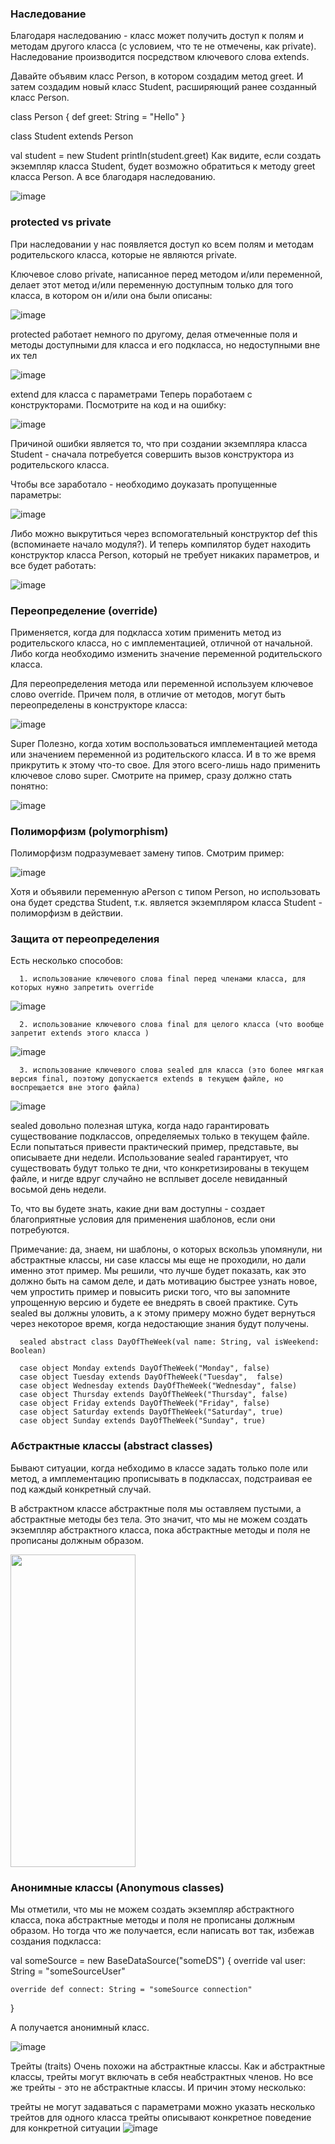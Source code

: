 ### Наследование
Благодаря наследованию - класс может получить доступ к полям и методам другого класса (с условием, что те не отмечены, как private). Наследование производится посредством ключевого слова extends.

 

Давайте объявим класс Person, в котором создадим метод greet. И затем создадим новый класс Student, расширяющий ранее созданный класс Person.

  class Person {
    def greet: String = "Hello"
  }

  class Student extends Person

  val student = new Student
  println(student.greet)
Как видите, если создать экземпляр класса Student, будет возможно обратиться к методу greet класса Person. А все благодаря наследованию.

![image](https://user-images.githubusercontent.com/47192124/169690905-b027514b-f989-4019-b97b-4d2e6cddc55d.png)


### protected vs private
При наследовании у нас появляется доступ ко всем полям и методам родительского класса, которые не являются private.

Ключевое слово private, написанное перед методом и/или переменной, делает этот метод и/или переменную доступным только для того класса, в котором он и/или она были описаны:

![image](https://user-images.githubusercontent.com/47192124/169690910-68514e40-2ce5-486a-af99-dd527b1b0030.png)

protected работает немного по другому, делая отмеченные поля и методы доступными для класса и его подкласса, но недоступными вне их тел

![image](https://user-images.githubusercontent.com/47192124/169690912-a03ddfc9-fa8f-4d23-852e-7415449f8c44.png)

extend для класса с параметрами
Теперь поработаем с конструкторами. Посмотрите на код и на ошибку:

![image](https://user-images.githubusercontent.com/47192124/169690922-740074d1-bc15-430e-8c03-028b34d6db05.png)



Причиной ошибки является то, что при создании экземпляра класса Student - сначала потребуется совершить вызов конструктора из родительского класса.

Чтобы все заработало - необходимо доуказать пропущенные параметры:


![image](https://user-images.githubusercontent.com/47192124/169690926-2a8a8ea7-8705-47d1-b757-4c1d28624edf.png)


Либо можно выкрутиться через вспомогательный конструктор def this (вспоминаете начало модуля?). И теперь компилятор будет находить конструктор класса Person, который не требует никаких параметров, и все будет работать:

![image](https://user-images.githubusercontent.com/47192124/169690932-b567951e-28ff-4922-bd9a-cff52efaa990.png)

### Переопределение (override)
Применяется, когда для подкласса хотим применить метод из родительского класса, но с имплементацией, отличной от начальной. Либо когда необходимо изменить значение переменной родительского класса.

Для переопределения метода или переменной используем ключевое слово override. Причем поля, в отличие от методов, могут быть переопределены в конструкторе класса:


![image](https://user-images.githubusercontent.com/47192124/169690939-022e9055-1d8f-4973-a10e-22fc8ff233b1.png)

 
Super
Полезно, когда хотим воспользоваться имплементацией метода или значением переменной из родительского класса. И в то же время прикрутить к этому что-то свое. Для этого всего-лишь надо применить ключевое слово super. Смотрите на пример, сразу должно стать понятно:

![image](https://user-images.githubusercontent.com/47192124/169690942-d6b72eb8-ed68-49d1-9504-b05898070cb1.png)

### Полиморфизм (polymorphism)
Полиморфизм подразумевает замену типов. Смотрим пример:

![image](https://user-images.githubusercontent.com/47192124/169690954-70419fa7-0b40-4227-8ed0-013d977a64d1.png)


Хотя и объявили переменную aPerson с типом Person, но использовать она будет средства Student, т.к. является экземпляром класса Student - полиморфизм в действии.

### Защита от переопределения
Есть несколько способов:

      1. использование ключевого слова final перед членами класса, для которых нужно запретить override

![image](https://user-images.githubusercontent.com/47192124/169690966-ce8f4fa8-4f02-46b3-9040-6bf254c55cfb.png)

      2. использование ключевого слова final для целого класса (что вообще запретит extends этого класса )

![image](https://user-images.githubusercontent.com/47192124/169690969-6f571444-9733-4550-9dea-b5997d3d81cd.png)

      3. использование ключевого слова sealed для класса (это более мягкая версия final, поэтому допускается extends в текущем файле, но воспрещается вне этого файла)

![image](https://user-images.githubusercontent.com/47192124/169690971-487b1799-d92a-4ffd-bda7-aacbef0d0fa2.png)

sealed довольно полезная штука, когда надо гарантировать существование подклассов, определяемых только в текущем файле. Если попытаться привести практический пример, представьте, вы описываете дни недели. Использование sealed гарантирует, что существовать будут только те дни, что конкретизированы в текущем файле, и нигде вдруг случайно не всплывет доселе невиданный восьмой день недели.

То, что вы будете знать, какие дни вам доступны - создает благоприятные условия для применения шаблонов, если они потребуются.

Примечание: да, знаем, ни шаблоны, о которых вскользь упомянули, ни абстрактные классы, ни case классы мы еще не проходили, но дали именно этот пример. Мы решили, что лучше будет показать, как это должно быть на самом деле, и дать мотивацию быстрее узнать новое, чем упростить пример и повысить риски того, что вы запомните упрощенную версию и будете ее внедрять в своей практике. Суть sealed вы должны уловить, а к этому примеру можно будет вернуться через некоторое время, когда недостающие знания будут получены.
```
  sealed abstract class DayOfTheWeek(val name: String, val isWeekend: Boolean)

  case object Monday extends DayOfTheWeek("Monday", false)
  case object Tuesday extends DayOfTheWeek("Tuesday",  false)
  case object Wednesday extends DayOfTheWeek("Wednesday", false)
  case object Thursday extends DayOfTheWeek("Thursday", false)
  case object Friday extends DayOfTheWeek("Friday", false)
  case object Saturday extends DayOfTheWeek("Saturday", true)
  case object Sunday extends DayOfTheWeek("Sunday", true)
```


### Абстрактные классы (abstract classes)
Бывают ситуации, когда небходимо в классе задать только поле или метод, а имплементацию прописывать в подклассах, подстраивая ее под каждый конкретный случай.

 

В абстрактном классе абстрактные поля мы оставляем пустыми, а абстрактные методы без тела. Это значит, что мы не можем создать экземпляр абстрактного класса, пока абстрактные методы и поля не прописаны должным образом.

<img src="https://user-images.githubusercontent.com/47192124/169690999-6f34be36-1bc0-4ce8-9c46-0350e46aee04.png" width="200" height="500" />

### Анонимные классы (Anonymous classes)
Мы отметили, что мы не можем создать экземпляр абстрактного класса, пока абстрактные методы и поля не прописаны должным образом. Но тогда что же получается, если написать вот так, избежав создания подкласса:

  val someSource = new BaseDataSource("someDS") {
    override val user: String = "someSourceUser"

    override def connect: String = "someSource connection"
  }

  
А получается анонимный класс.

![image](https://user-images.githubusercontent.com/47192124/169691032-08dc6f91-0e09-45fe-a44d-b28da1674d5e.png)

Трейты (traits)
Очень похожи на абстрактные классы. Как и абстрактные классы,  трейты могут включать в себя неабстрактных членов. Но все же трейты - это не абстрактные классы. И причин этому несколько:

трейты не могут задаваться с параметрами
можно указать несколько трейтов для одного класса
трейты описывают конкретное поведение для конкретной ситуации
![image](https://user-images.githubusercontent.com/47192124/169691036-96842d1b-ae7a-4856-8e0c-878d9d347b8e.png)









